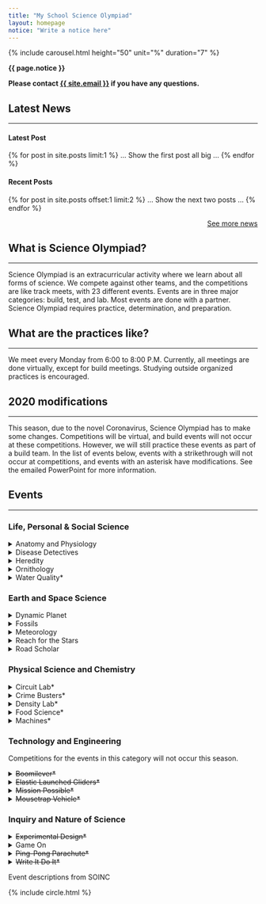 ```yaml
---
title: "My School Science Olympiad"
layout: homepage
notice: "Write a notice here"
---
```

 {% include carousel.html height="50" unit="%" duration="7" %}
<p><strong>{{ page.notice }}</strong></p>
<p><strong>Please contact <a href="mailto:{{ site.email }}">{{ site.email }}</a> if you have any questions.</strong></p>
<h2>Latest News</h2>
<hr />
<h4>Latest Post</h4>
{% for post in site.posts limit:1 %}
... Show the first post all big ...
{% endfor %}
<h4>Recent Posts</h4>
{% for post in site.posts offset:1 limit:2 %}
... Show the next two posts ...
{% endfor %}

<p style="text-align: right;"><a href="{{ site.baseurl }}/pages"> See more news </a></p>

<h2> What is Science Olympiad? </h2>
<hr />
<p> Science Olympiad is an extracurricular activity where we learn about all forms of science. We compete against other teams, and the competitions are like track meets, with 23 different events. Events are in three major categories: build, test, and lab. Most events are done with a partner. Science Olympiad requires practice, determination, and preparation. </p>

<h2> What are the practices like? </h2>
<hr />
<p>We meet every Monday from 6:00 to 8:00 P.M. Currently, all meetings are done virtually, except for build meetings. Studying outside organized practices is encouraged.</p>

<h2>2020 modifications</h2>
<hr>
<p>This season, due to the novel Coronavirus, Science Olympiad has to make some changes. Competitions will be virtual, and build events will not occur at these competitions. However, we will still practice these events as part of a build team. In the list of events below, events with a strikethrough will not occur at competitions, and events with an asterisk have modifications. See the emailed PowerPoint for more information. </p>

<h2>Events
 </h2>
<!-- begin event descriptions -->
<div>
<hr />
<h3> Life, Personal & Social Science
 </h3>
<details>
<summary> Anatomy and Physiology
</summary>
<p>
Participants will be assessed on their understanding of the anatomy and physiology for the human Skeletal, Muscular and Integumentary systems. This season, it will cover the Skeletal, Muscular, and Integumentary systems.
</p>
</details>
<details>
<summary>
Disease Detectives
</summary>

<p>
Participants will use investigative skills in the scientific study of disease, injury, health and disability in populations or groups of people.
</p>
</details>
<details>
<summary> Heredity
</summary>

<p>
Participants will solve problems and analyze data or diagrams using their knowledge of the basic principles of genetics.
</p>
</details>
<details>
<summary> Ornithology </summary>

<p>Participants will identify birds and answer questions about their life history, distribution, anatomy and physiology, reproduction, habitat characteristics, ecology, diet, behavior, conservation, and biogeography.
</p>
</details>
<details>
<summary> Water Quality*
</summary>

<p>
Participants will be assessed on their understanding and evaluation of marine and estuary aquatic environments. This season, it will be a test only event at competitions.</p>
</details>

<h3> Earth and Space Science
 </h3>
<details>
<summary> Dynamic Planet
</summary>

<p>
Teams will complete tasks related to physical and geological oceanography.
</p>
</details>
<details>
<summary> Fossils
</summary>

<p>
Teams identify and classify fossils and demonstrate their knowledge of ancient life by completing tasks related to interpretation of past environments and ecosystems, adaptations and evolutionary relationships, and use of fossils in dating and correlating rock units.
</p>
</details>
<details>
<summary> Meteorology
</summary>

<p>
This season will focus on severe storms.
</p>
</details>
<details>
<summary> Reach for the Stars
</summary>

<p>
Students will demonstrate an understanding of the properties and evolution of stars and galaxies as well as their observation using different portions of the electromagnetic spectrum (e.g. Radio, Infrared, Visible, Ultraviolet, X-Ray and Gamma Ray).
</p>
</details>
<details>
<summary> Road Scholar
</summary>

<p>
Participants will answer interpretive questions that may use one or more state highway maps, USGS topographic maps, Internet-generated maps, a road atlas or satellite/aerial images.
</p>
</details>
<h3> Physical Science and Chemistry
 </h3>
<details>
<summary> Circuit Lab*
</summary>

<p>
Participants must complete tasks and answer questions about electricity and magnetism. This season, competitions will be test only.
</p>
</details>
<details>
<summary> Crime Busters*
</summary>

<p>
Given a scenario, a collection of evidence, and possible suspects, students will perform a series of tests that along with other evidence will be used to solve a crime. This season, competitions will be dry lab only.
</p>
</details>
<details>
<summary> Density Lab*
</summary>

<p>
Participants compete in activities and answer questions about mass, density, number density, area density, concentration, pressure and buoyancy. This season, competitions will be test only.
</p>
</details>
<details>
<summary> Food Science*
</summary>

<p>
Students will answer questions on food chemistry with a focus on fermentation and pickling. In addition, participants will build a salinometer/hydrometer capable of measuring salt compositions between 1-10% (mass/volume). This season, competitions will be test only.
</p>
</details>
<details>
<summary> Machines*
</summary>

<p>
Teams will complete a written test on simple and compound machine concepts and construct a lever-based measuring device prior to the tournament to determine the ratio between two masses. This season, competitions will be test only.
</p>
</details>

<h3>Technology and Engineering
 </h3>
<p>Competitions for the events in this category will not occur this season.</p>
<details>
<summary><s> Boomilever*</s>
</summary>
<p>
Teams will design and build a Boomilever meeting requirements specified in the rules to achieve the highest structural efficiency.
</p>
</details>
<details>
<summary><s> Elastic Launched Gliders*</s>
</summary>

<p>
Prior to the tournament teams design, construct, and test elastic launched gliders to achieve the maximum time aloft.
</p>
</details>
<details>
<summary><s> Mission Possible*</s>
</summary>

<p>
Prior to the competition, participants design, build, test and document a Rube Goldberg-like device that completes required Start and Final Actions through a series of specific actions.
</p>
</details>
<details>
<summary> <s>Mousetrap Vehicle*</s>
</summary>

<p>
Teams design, build and test one vehicle using one mousetrap as its sole means of propulsion to reach a target as quickly and accurately as possible.
</p>
</details>

<h3>Inquiry and Nature of Science
 </h3>


<details>
<summary> <s>Experimental Design*</s>
</summary>

<p>
This event will determine a participant's ability on-site to design, conduct and report the findings of an experiment. Competitions for this event will not occur this seaosn.
</p>
</details>
<details>
<summary> Game On
</summary>

<p>
This event will determine a team's ability to design and build an original computer game using the program Scratch incorporating the scientific theme provided to them by the supervisor.

</p>
</details>
<details>
<summary> <s>Ping-Pong Parachute*</s>
</summary>

<p>
Prior to the tournament, teams will design, build and bring up to two bottle rockets to the tournament to launch a ping pong ball attached to a parachute to stay aloft for the greatest amount of time. Competitions for this event will not ocucr this season.
</p>
</details>
<details>
<summary> <s> Write It Do It*</s>
</summary>

<p>
One student will write a description of an object and how to build it, and then the other student will attempt to construct the object from this description. Competitions for this event will not ocucr this season.
</p>
</details>
</div>
<p>Event descriptions from SOINC </p>

{% include circle.html %}
